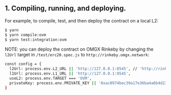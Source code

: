 
## 1. Compiling, running, and deploying.

For example, to compile, test, and then deploy the contract on a local L2:

```bash
$ yarn
$ yarn compile:ovm
$ yarn test:integration:ovm
```

NOTE: you can deploy the contract on OMGX Rinkeby by changing the `l2Url` target in `/test/erc20.spec.js` to `http://rinkeby.omgx.network`: 

```bash
const config = {
  l2Url: process.env.L2_URL || 'http://127.0.0.1:8545', // 'http://rinkeby.omgx.network'
  l1Url: process.env.L1_URL || 'http://127.0.0.1:9545',
  useL2: process.env.TARGET === 'OVM',
  privateKey: process.env.PRIVATE_KEY || '0xac0974bec39a17e36ba4a6b4d238ff944bacb478cbed5efcae784d7bf4f2ff80'
}
```